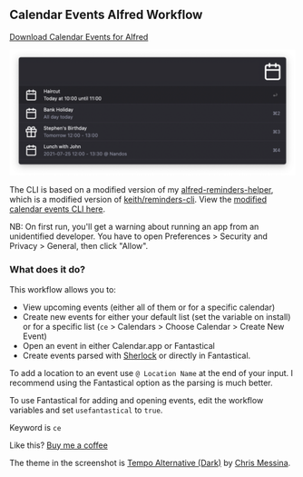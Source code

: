 ## Calendar Events Alfred Workflow

[Download Calendar Events for Alfred](https://github.com/rknightuk/alfred-workflows/raw/main/workflows/calendar-events/calendar-events.alfredworkflow)

![Calendar Events for Alfred workflow](screenshot.png)

The CLI is based on a modified version of my [alfred-reminders-helper](https://github.com/rknightuk/alfred-reminders-helper), which is a modified version of [keith/reminders-cli](https://github.com/keith/reminders-cli). View the [modified calendar events CLI here](https://github.com/rknightuk/alfred-calendars-helper).

NB: On first run, you'll get a warning about running an app from an unidentified developer. You have to open Preferences > Security and Privacy > General, then click "Allow".

### What does it do?

This workflow allows you to:

- View upcoming events (either all of them or for a specific calendar)
- Create new events for either your default list (set the variable on install) or for a specific list (`ce` > Calendars > Choose Calendar > Create New Event)
- Open an event in either Calendar.app or Fantastical
- Create events parsed with [Sherlock](https://github.com/neilgupta/Sherlock) or directly in Fantastical.

To add a location to an event use `@ Location Name` at the end of your input. I recommend using the Fantastical option as the parsing is much better.

To use Fantastical for adding and opening events, edit the workflow variables and set `usefantastical` to `true`.

Keyword is `ce`

Like this? [Buy me a coffee](https://monzo.me/robbknight)

The theme in the screenshot is [Tempo Alternative (Dark)](https://github.com/chrismessina/alfred-theme-tempo#tempo-alternative-dark) by [Chris Messina](https://github.com/chrismessina).

